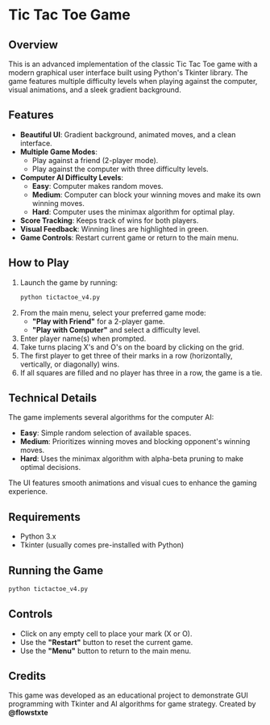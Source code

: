 # Tic Tac Toe Game

## Overview

This is an advanced implementation of the classic Tic Tac Toe game with a modern graphical user interface built using Python's Tkinter library. The game features multiple difficulty levels when playing against the computer, visual animations, and a sleek gradient background.

## Features

- **Beautiful UI**: Gradient background, animated moves, and a clean interface.
- **Multiple Game Modes**:
  - Play against a friend (2-player mode).
  - Play against the computer with three difficulty levels.
- **Computer AI Difficulty Levels**:
  - **Easy**: Computer makes random moves.
  - **Medium**: Computer can block your winning moves and make its own winning moves.
  - **Hard**: Computer uses the minimax algorithm for optimal play.
- **Score Tracking**: Keeps track of wins for both players.
- **Visual Feedback**: Winning lines are highlighted in green.
- **Game Controls**: Restart current game or return to the main menu.

## How to Play

1. Launch the game by running:
   ```sh
   python tictactoe_v4.py
   ```
2. From the main menu, select your preferred game mode:
   - **"Play with Friend"** for a 2-player game.
   - **"Play with Computer"** and select a difficulty level.
3. Enter player name(s) when prompted.
4. Take turns placing X's and O's on the board by clicking on the grid.
5. The first player to get three of their marks in a row (horizontally, vertically, or diagonally) wins.
6. If all squares are filled and no player has three in a row, the game is a tie.

## Technical Details

The game implements several algorithms for the computer AI:

- **Easy**: Simple random selection of available spaces.
- **Medium**: Prioritizes winning moves and blocking opponent's winning moves.
- **Hard**: Uses the minimax algorithm with alpha-beta pruning to make optimal decisions.

The UI features smooth animations and visual cues to enhance the gaming experience.

## Requirements

- Python 3.x
- Tkinter (usually comes pre-installed with Python)

## Running the Game

```sh
python tictactoe_v4.py
```

## Controls

- Click on any empty cell to place your mark (X or O).
- Use the **"Restart"** button to reset the current game.
- Use the **"Menu"** button to return to the main menu.

## Credits

This game was developed as an educational project to demonstrate GUI programming with Tkinter and AI algorithms for game strategy.
Created by **@flowstxte**
